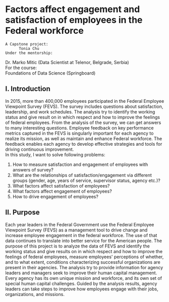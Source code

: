 # Factors affect engagement and satisfaction of employees in the Federal workforce
	A Capstone project:  
          Tonia Chu  
	Under the mentorship:  
 Dr. Marko Mitic (Data Scientist at Telenor, Belgrade, Serbia)  
	For the course:  
	Foundations of Data Science (Springboard)  

## I. Introduction
In 2015, more than 400,000 employees participated in the Federal Employee Viewpoint Survey (FEVS). The survey includes questions about satisfaction, leadership, and work schedules. The analysis try to identify the working status and give result on in which respect and how to improve the feelings of federal employees. From the analysis of the survey, we can get answers to many interesting questions.
Employee feedback on key performance metrics captured in the FEVS is singularly important for each agency to realize its mission, as well as maintain and enhance Federal workforce. The feedback enables each agency to develop effective strategies and tools for driving continuous improvement.    
In this study, I want to solve following problems:  
1. How to measure satisfaction and engagement of employees with answers of survey?  
2. What are the relationships of satisfaction/engagement via different groups (gender, age, years of service, supervisor status, agency etc.)?   
3. What factors affect satisfaction of employees?  
4. What factors affect engagement of employees?  
5. How to drive engagement of employees?   
## II. Purpose
Each year leaders in the Federal Government use the Federal Employee Viewpoint Survey (FEVS) as a management tool to drive change and increase employee engagement in the federal workforce. The use of that data continues to translate into better service for the American people.
The purpose of this project is to analyze the data of FEVS and identify the working status and give results on in which respect and how to improve the feelings of federal employees, measure employees' perceptions of whether, and to what extent, conditions characterizing successful organizations are present in their agencies. 
The analysis try to provide information for agency leaders and managers seek to improve their human capital management. Every agency has its own unique mission and workforce, and its own set of special human capital challenges. Guided by the analysis results, agency leaders can take steps to improve how employees engage with their jobs, organizations, and missions.
